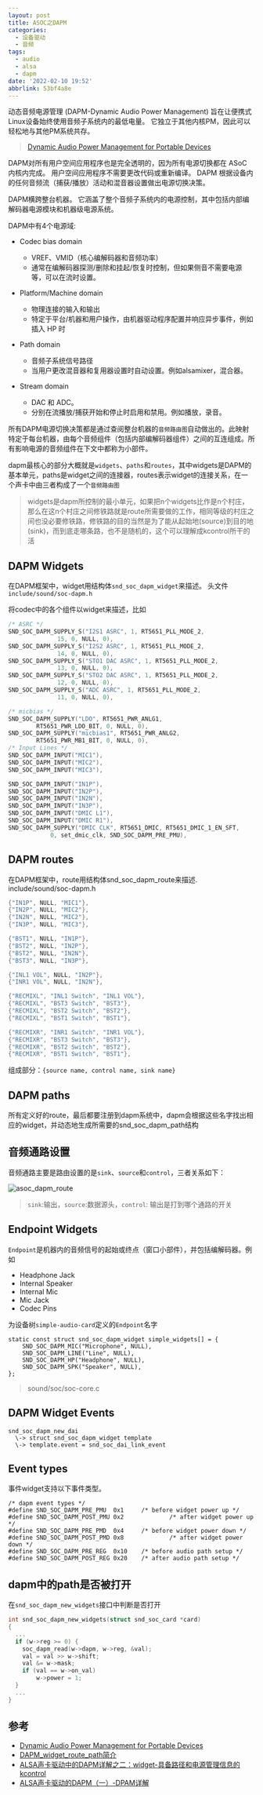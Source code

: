```yaml
---
layout: post
title: ASOC之DAPM
categories:
  - 设备驱动
  - 音频
tags:
  - audio
  - alsa
  - dapm
date: '2022-02-10 19:52'
abbrlink: 53bf4a8e
---
```


动态音频电源管理 (DAPM-Dynamic Audio Power Management) 旨在让便携式Linux设备始终使用音频子系统内的最低电量。 它独立于其他内核PM，因此可以轻松地与其他PM系统共存。

> [Dynamic Audio Power Management for Portable Devices](https://www.kernel.org/doc/html/latest/sound/soc/dapm.html)

<!--more-->

DAPM对所有用户空间应用程序也是完全透明的，因为所有电源切换都在 ASoC 内核内完成。 用户空间应用程序不需要更改代码或重新编译。 DAPM 根据设备内的任何音频流（捕获/播放）活动和混音器设置做出电源切换决策。

DAPM横跨整台机器。 它涵盖了整个音频子系统内的电源控制，其中包括内部编解码器电源模块和机器级电源系统。

DAPM中有4个电源域:

- Codec bias domain
  - VREF、VMID（核心编解码器和音频功率）
  - 通常在编解码器探测/删除和挂起/恢复时控制，但如果侧音不需要电源等，可以在流时设置。

- Platform/Machine domain
  - 物理连接的输入和输出
  - 特定于平台/机器和用户操作，由机器驱动程序配置并响应异步事件，例如插入 HP 时

- Path domain
  - 音频子系统信号路径
  - 当用户更改混音器和复用器设置时自动设置。例如alsamixer，混合器。

- Stream domain
  - DAC 和 ADC。
  - 分别在流播放/捕获开始和停止时启用和禁用。例如播放，录音。


所有DAPM电源切换决策都是通过查阅整台机器的`音频路由图`自动做出的。此映射特定于每台机器，由每个音频组件（包括内部编解码器组件）之间的互连组成。所有影响电源的音频组件在下文中都称为小部件。

dapm最核心的部分大概就是`widgets`、`paths`和`routes`，其中widgets是DAPM的基本单元，paths是widget之间的连接器，routes表示widget的连接关系，在一个声卡中由三者构成了一个`音频路由图`

> widgets是dapm所控制的最小单元，如果把n个widgets比作是n个村庄，那么在这n个村庄之间修铁路就是route所需要做的工作，相同等级的村庄之间也没必要修铁路，修铁路的目的当然是为了能从起始地(source)到目的地(sink)，而到底走哪条路，也不是随机的，这个可以理解成kcontrol所干的活


## DAPM Widgets

在DAPM框架中，widget用结构体`snd_soc_dapm_widget`来描述。 头文件`include/sound/soc-dapm.h`

将codec中的各个组件以widget来描述，比如

``` C
/* ASRC */
SND_SOC_DAPM_SUPPLY_S("I2S1 ASRC", 1, RT5651_PLL_MODE_2,
              15, 0, NULL, 0),
SND_SOC_DAPM_SUPPLY_S("I2S2 ASRC", 1, RT5651_PLL_MODE_2,
              14, 0, NULL, 0),
SND_SOC_DAPM_SUPPLY_S("STO1 DAC ASRC", 1, RT5651_PLL_MODE_2,
              13, 0, NULL, 0),
SND_SOC_DAPM_SUPPLY_S("STO2 DAC ASRC", 1, RT5651_PLL_MODE_2,
              12, 0, NULL, 0),
SND_SOC_DAPM_SUPPLY_S("ADC ASRC", 1, RT5651_PLL_MODE_2,
              11, 0, NULL, 0),

/* micbias */
SND_SOC_DAPM_SUPPLY("LDO", RT5651_PWR_ANLG1,
        RT5651_PWR_LDO_BIT, 0, NULL, 0),
SND_SOC_DAPM_SUPPLY("micbias1", RT5651_PWR_ANLG2,
        RT5651_PWR_MB1_BIT, 0, NULL, 0),
/* Input Lines */
SND_SOC_DAPM_INPUT("MIC1"),
SND_SOC_DAPM_INPUT("MIC2"),
SND_SOC_DAPM_INPUT("MIC3"),

SND_SOC_DAPM_INPUT("IN1P"),
SND_SOC_DAPM_INPUT("IN2P"),
SND_SOC_DAPM_INPUT("IN2N"),
SND_SOC_DAPM_INPUT("IN3P"),
SND_SOC_DAPM_INPUT("DMIC L1"),
SND_SOC_DAPM_INPUT("DMIC R1"),
SND_SOC_DAPM_SUPPLY("DMIC CLK", RT5651_DMIC, RT5651_DMIC_1_EN_SFT,
            0, set_dmic_clk, SND_SOC_DAPM_PRE_PMU),
```

## DAPM routes

在DAPM框架中，route用结构体snd_soc_dapm_route来描述. include/sound/soc-dapm.h

``` C
{"IN1P", NULL, "MIC1"},
{"IN2P", NULL, "MIC2"},
{"IN2N", NULL, "MIC2"},
{"IN3P", NULL, "MIC3"},

{"BST1", NULL, "IN1P"},
{"BST2", NULL, "IN2P"},
{"BST2", NULL, "IN2N"},
{"BST3", NULL, "IN3P"},

{"INL1 VOL", NULL, "IN2P"},
{"INR1 VOL", NULL, "IN2N"},

{"RECMIXL", "INL1 Switch", "INL1 VOL"},
{"RECMIXL", "BST3 Switch", "BST3"},
{"RECMIXL", "BST2 Switch", "BST2"},
{"RECMIXL", "BST1 Switch", "BST1"},

{"RECMIXR", "INR1 Switch", "INR1 VOL"},
{"RECMIXR", "BST3 Switch", "BST3"},
{"RECMIXR", "BST2 Switch", "BST2"},
{"RECMIXR", "BST1 Switch", "BST1"},
```

组成部分：`{source name, control name, sink name}`




## DAPM paths

所有定义好的route，最后都要注册到dapm系统中，dapm会根据这些名字找出相应的widget，并动态地生成所需要的snd_soc_dapm_path结构


## 音频通路设置

音频通路主要是路由设置的是`sink`、`source`和`control`，三者关系如下：

![asoc_dapm_route](/images/2022/02/asoc_dapm_route.png)

> `sink`:输出，`source`:数据源头，`control`: 输出是打到哪个通路的开关

## Endpoint Widgets

`Endpoint`是机器内的音频信号的起始或终点（窗口小部件），并包括编解码器。例如
- Headphone Jack
- Internal Speaker
- Internal Mic
- Mic Jack
- Codec Pins

为设备树`simple-audio-card`定义的`Endpoint`名字
```
static const struct snd_soc_dapm_widget simple_widgets[] = {
    SND_SOC_DAPM_MIC("Microphone", NULL),
    SND_SOC_DAPM_LINE("Line", NULL),
    SND_SOC_DAPM_HP("Headphone", NULL),
    SND_SOC_DAPM_SPK("Speaker", NULL),
};
```
> sound/soc/soc-core.c


## DAPM Widget Events

```
snd_soc_dapm_new_dai
  \-> struct snd_soc_dapm_widget template
  \-> template.event = snd_soc_dai_link_event
```


## Event types

事件widget支持以下事件类型。

```
/* dapm event types */
#define SND_SOC_DAPM_PRE_PMU  0x1     /* before widget power up */
#define SND_SOC_DAPM_POST_PMU 0x2             /* after widget power up */
#define SND_SOC_DAPM_PRE_PMD  0x4     /* before widget power down */
#define SND_SOC_DAPM_POST_PMD 0x8             /* after widget power down */
#define SND_SOC_DAPM_PRE_REG  0x10    /* before audio path setup */
#define SND_SOC_DAPM_POST_REG 0x20    /* after audio path setup */
```

## dapm中的path是否被打开

在`snd_soc_dapm_new_widgets`接口中判断是否打开
``` C
int snd_soc_dapm_new_widgets(struct snd_soc_card *card)
{
  ...
  if (w->reg >= 0) {
    soc_dapm_read(w->dapm, w->reg, &val);
    val = val >> w->shift;
    val &= w->mask;
    if (val == w->on_val)
        w->power = 1;
  }
  ...
}
```



## 参考

- [Dynamic Audio Power Management for Portable Devices](https://www.kernel.org/doc/html/latest/sound/soc/dapm.html)
- [DAPM_widget_route_path简介](https://www.cnblogs.com/-glb/p/14411301.html)
- [ALSA声卡驱动中的DAPM详解之二：widget-具备路径和电源管理信息的kcontrol](https://www.cnblogs.com/Ph-one/p/6297382.html)
- [ALSA声卡驱动的DAPM（一）-DPAM详解](https://cloud.tencent.com/developer/article/1078002)
